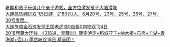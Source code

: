   
[暑期和孩子玩这几个亲子游戏，全方位激发孩子大脑潜能](http://www.dianyue.me/archives/306/zwrdwgc5wmwsub5h/)  
[大连品质纯玩双飞5日游，2180元/人，6月20号、23号、25号、26号、27号、30号发团。](http://www.dianyue.me/archives/942/kmaiot9mamvhxtna/)  
[大连旅顺金石滩发现王国老虎滩0自费0购物双飞4日](http://www.dianyue.me/archives/222/78zfoumgfwtgi2qs/)  
[2018西藏大环线：《318进、青藏出》康定泸定+稻城亚丁+纳木措+布宫+羊湖+青海湖+壶口+雨岔峡谷18日 精品团！](http://www.dianyue.me/archives/082/25m4bcrpcflnvgde/)